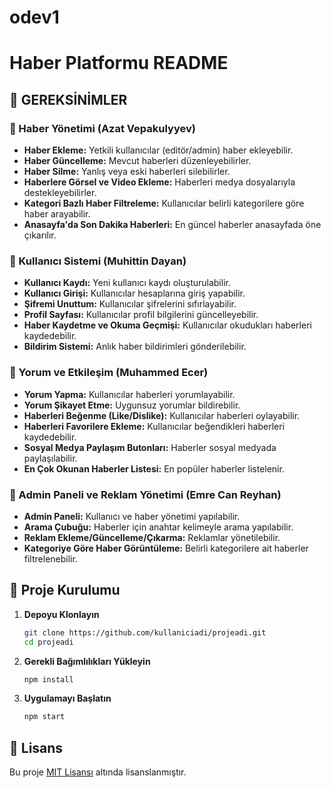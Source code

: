# odev1
# Haber Platformu README

## 📌 GEREKSİNİMLER

### 🔹 Haber Yönetimi (Azat Vepakulyyev)
- **Haber Ekleme:** Yetkili kullanıcılar (editör/admin) haber ekleyebilir.
- **Haber Güncelleme:** Mevcut haberleri düzenleyebilirler.
- **Haber Silme:** Yanlış veya eski haberleri silebilirler.
- **Haberlere Görsel ve Video Ekleme:** Haberleri medya dosyalarıyla destekleyebilirler.
- **Kategori Bazlı Haber Filtreleme:** Kullanıcılar belirli kategorilere göre haber arayabilir.
- **Anasayfa'da Son Dakika Haberleri:** En güncel haberler anasayfada öne çıkarılır.

### 🔹 Kullanıcı Sistemi (Muhittin Dayan)
- **Kullanıcı Kaydı:** Yeni kullanıcı kaydı oluşturulabilir.
- **Kullanıcı Girişi:** Kullanıcılar hesaplarına giriş yapabilir.
- **Şifremi Unuttum:** Kullanıcılar şifrelerini sıfırlayabilir.
- **Profil Sayfası:** Kullanıcılar profil bilgilerini güncelleyebilir.
- **Haber Kaydetme ve Okuma Geçmişi:** Kullanıcılar okudukları haberleri kaydedebilir.
- **Bildirim Sistemi:** Anlık haber bildirimleri gönderilebilir.

### 🔹 Yorum ve Etkileşim (Muhammed Ecer)
- **Yorum Yapma:** Kullanıcılar haberleri yorumlayabilir.
- **Yorum Şikayet Etme:** Uygunsuz yorumlar bildirebilir.
- **Haberleri Beğenme (Like/Dislike):** Kullanıcılar haberleri oylayabilir.
- **Haberleri Favorilere Ekleme:** Kullanıcılar beğendikleri haberleri kaydedebilir.
- **Sosyal Medya Paylaşım Butonları:** Haberler sosyal medyada paylaşılabilir.
- **En Çok Okunan Haberler Listesi:** En popüler haberler listelenir.

### 🔹 Admin Paneli ve Reklam Yönetimi (Emre Can Reyhan)
- **Admin Paneli:** Kullanıcı ve haber yönetimi yapılabilir.
- **Arama Çubuğu:** Haberler için anahtar kelimeyle arama yapılabilir.
- **Reklam Ekleme/Güncelleme/Çıkarma:** Reklamlar yönetilebilir.
- **Kategoriye Göre Haber Görüntüleme:** Belirli kategorilere ait haberler filtrelenebilir.

## 🚀 Proje Kurulumu

1. **Depoyu Klonlayın**
   ```bash
   git clone https://github.com/kullaniciadi/projeadi.git
   cd projeadi
   ```

2. **Gerekli Bağımlılıkları Yükleyin**
   ```bash
   npm install
   ```

3. **Uygulamayı Başlatın**
   ```bash
   npm start
   ```

## 📄 Lisans
Bu proje [MIT Lisansı](LICENSE) altında lisanslanmıştır.

